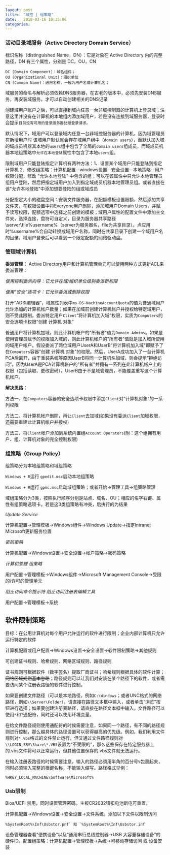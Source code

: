 ```yaml
---
layout: post
title:  "域控 | 组策略"
date:   2018-03-16 10:35:06
categories:
---
```

### 活动目录域服务（Active Directory Domain Service）

标识名称（distinguished Name，DN）：它是对象在 Active Directory 内的完整路径，DN 有三个属性，分别是 DC，OU，CN

```
DC (Domain Component)：域名组件；
OU (Organizational Unit)：组织单位
CN (Common Name)：通用名称，一般为用户名或计算机名；
```
域服务的命名与解析必须依赖DNS服务器，在古老的版本中，必须先安装DNS服务，再安装域服务。才可以自动创建相关的DNS记录

创建域用户账户之后，可以直接到域内任意一台非域控制器的计算机上登录域；注意这里并没有在计算机的本地组内添加域用户，若是没有连接到域服务器，登录时会提示`目前没有可用的登录服务器处理登录请求。`

默认情况下，域用户可以登录域内任意一台非域控服务器的计算机，因为域管理员在新增用户时 该域用户默认就会存在域用户组中（`domain users`），而默认加入域的域成员机器其本地的`users`组中包含了全局的`domain users`组成员，而域成员机器本地组策略中`允许在本地登陆`属性中包含了本地`users`组。

限制域用户只能登陆指定计算机有两种方法：1、设置某个域用户只能登陆到指定计算机 2、修改组策略：计算机配置--windows设置--安全设置--本地策略--用户权限分配，修改 "允许本地登陆" 中包含的组；可以在该属性中只允许本地管理员组用户登陆，然后把指定域用户加入到指定域成员机器本地管理员组。或者直接在该"允许本地登陆"中添加想要登陆的组或域成员

分配指定大小的磁盘空间：安装文件服务器，在配额模板设置限额，然后添加共享文件夹，在权限设置中将Everyone用户删除，添加域用户Domain Users，并赋予读写权限，配额选项中选择之前创建的模板；域用户属性的配置文件中添加主文件夹，选择连接，盘符可自定义，目录为服务器共享路径\\server\file\%username%（server为服务器名，file为共享目录）。点应用时%username%会自动转换成域用户名称，同时在共享目录下创建一个域用户名的目录。域用户登录后可以看到一个限定配额的网络驱动盘。

### 管理域计算机

**委派管理：** Active Directory用户和计算机管理单元可以使用两种方式更新ACL来委派管理：

*使用控制委派向导：它允许在域/组织单位级别委派新权限*

*使用“安全”选项卡：它允许委派或删除权限*

打开“ADSI编辑器”，域属性列表中`ms-DS-NachineAccountQuota`的值为普通域用户允许添加的计算机帐户数量；如果在加域前创建计算机帐户并授权给特定域用户，则不受此限制。委派特定用户`Client`“将计算机加入域”权限，实质为`Computers`的安全选项卡权限“创建 计算机 对象”

普通用户将计算机加域，则此计算机帐户的"所有者"值为`Domain Admins`。如果是使用管理员赋予的权限加入域的，则此计算机帐户的"所有者"值就是加入域所使用的域用户帐户。假设委派了两位域用户UserA和UserB"将计算机加入域"即赋予了在`Computers`容器"创建 计算机 对象"的权限。然后，UserA成功加入了一台计算机PCA后离开，由于重装系统等原因UserB将同一计算机名加域，则会提示“拒绝访问”。因为UserA是PCA计算机帐户的"所有者"并拥有一系列在此计算机帐户上的权限（包括读取、更改密码），UserB由于不是域管理员，不能覆盖重写这个计算机帐户。

**解决思路：**

方法一、在`Computers`容器的安全选项卡权限中添加`Client`对“计算机对象”的一系列权限

方法二、将计算机帐户删除，再让`Client`去加域(如果没有委派`Client`加域权限，还需要重建此计算机帐户并授权)

方法三、将`Client`帐户添加到系统内置组`Account Operators`(附：这个组拥有用户、组、计算机对象的完全控制权限)



### 组策略（Group Policy）

组策略分为本地组策略和域组策略

`Windows + R`运行 `gpedit.msc`启动本地组策略

`Windows + R`运行 `gpmc.msc`启动域组策略；或者开始->管理工具->组策略管理

域组策略分为3类，按照执行顺序分别是站点、域名、OU；相应的名字右键、属性有组策略选项卡。若是这3类组策略有冲突，后执行的为结果

*Update Service*

计算机配置->管理模板->Windows组件->Windows Update->指定Intranet Microsoft更新服务位置

*密码策略*

计算机配置->Windows设置->安全设置->帐户策略->密码策略

*计算机管理 组策略*

用户配置->管理模板->Windows组件->Microsoft Management Console->受限的/许可的管理单元

*阻止访问命令提示符* *阻止访问注册表编辑工具*

用户配置->管理模板->系统

## 软件限制策略

目标：在公用计算机对每个用户允许运行的软件进行限制；企业内部计算机只允许运行特定的软件

计算机配置或用户配置->Windows设置->安全设置->软件限制策略->其他规则

可创建证书规则、哈希规则、网络区域规则、路径规则

证书规则可根据软件（数字签名）提取厂商证书；哈希规则根据具体的软件计算；~~网络区域规则基本忽略~~；路径规则可以让我们对安装在某个路径下的软件，或者需要访问某个注册表路径的软件进行控制。

如果要创建文件路径（可以是本地路径，例如`C:\Windows`；或者UNC格式的网络路径，例如`\\Server\Folder`），请直接在路径文本框中输入，或者单击“浏览”按钮进行选择；如果要创建注册表路径，请直接在路径文本框中输入。文件路径可以使用`*`和`?`通配符，同时还可以使用环境变量。

在给文件路径规则使用通配符的时候需要注意，如果同一个路径，有不同的路径规则进行控制，那么越具体的路径设置可以获得越高的优先级。例如，我们利用文件规则对`*.vbs`格式的文件禁止运行，但又通过文件路径规则对`\\LOGIN_SRV\Share\*.VBS`设置为“不受限的”，那么这些保存在特定服务器上的.vbs文件将可以正常运行，但其他位置保存的.vbs文件就无法运行。

在输入注册表路径的时候需要注意，输入的路径必须用半角的百分号`%`包裹起来，同时必须输入完整的根键名称，不能输入缩写。路径格式举例：
```
%HKEY_LOCAL_MACHINE\Software\Microsoft%
```

### Usb限制

Bios/UEFI 禁用，同时设置管理密码。主板CR2032钮扣电池断电可重置。

计算机配置->Windows设置->安全设置->文件系统，添加以下文件以限制访问
```
%SystemRoot%\Inf\Usbstor.pnf` 和 `%SystemRoot%\Inf\Usbstor.inf
```

设备管理器查看“便携设备”以及“通用串行总线控制器->USB 大容量存储设备”的硬件ID。配置组策略：计算机配置->管理模板->系统->可移动存储访问 或 设备安装


